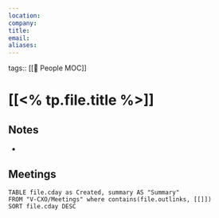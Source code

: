```yaml
---
location: 
company:
title: 
email: 
aliases: 
---
```

tags:: [[👥 People MOC]]
# [[<% tp.file.title %>]]

## Notes
- 

## Meetings
```dataview
TABLE file.cday as Created, summary AS "Summary"
FROM "V-CXO/Meetings" where contains(file.outlinks, [[]])
SORT file.cday DESC
```
